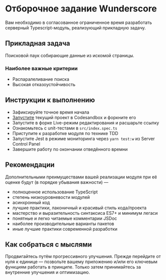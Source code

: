 # Отборочное задание Wunderscore

Вам необходимо в согласованное ограниченное время разработать серверный Typescript-модуль, реализующий прикладную задачу.

## Прикладная задача

Поисковой паук собирающие данные из искомой страницы.

### Наиболее важные критерии

- Распаралеливание поиска
- Высокая отказоустойчивость

## Инструкции к выполнению

- Зафиксируйте точное время начала
- [Запустите](https://codesandbox.io/s/github/wscr/qualifying-ts-task) текущий проект в Codesandbox и форкните его
- Запустите в форке Live-режим редактирования и расшарьте ссылку
- Ознакомьтесь с unit-тестами в `src/index.spec.ts`
- Приступите к разработке модуля по технике TDD
- Запустите Jest в режиме мониторинга через `yarn test:w` из Server Control Panel
- Завершите работу по окончании отведённого времни

## Рекомендации

Дополнительными преимуществами вашей реализации модуля при её оценке будут (в порядке убывания важности) —

- полноценное использование TypeScript
- степень низкоуровневости модулей
- асинхронный код
- лучшие практики, лаконичный и красивый стиль кода/проекта
- мастерство и выразительность синтаксиса ES7+ и минимум легаси
- понятные и легко читаемые комментарии JSDoc
- наиболее производительные варианты пакетов
- иные лучшие практики современной разработки

## Как собраться с мыслями

Продвигайтесь путём прогрессивного улучшения. Прежде перейдите от нуля к единице — позвольте вашему приложению и/или его ключевым функциям работать в принципе. Только затем принимайтесь за внутренние улучшения и оптимизацию.
